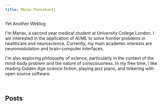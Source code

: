 ```yaml
---
title: Manav Ponnekanti
---
```


<p class="subtitle">Yet Another Weblog</p>

I'm Manav, a second year medical student at University College London. I am interested in the application of AI/ML to solve frontier problems in healthcare and neuroscience. Currently, my main academic interests are neuromodulation and brain-computer interfaces.

I'm also exploring philosophy of science, particularly in the context of the mind-body problem and the nature of consciousness. In my free time, I like reading Golden Age science fiction, playing jazz piano, and tinkering with open source software.

<br>

## Posts